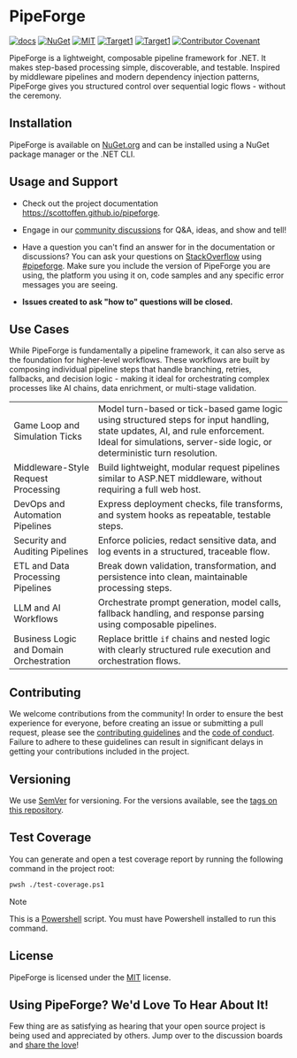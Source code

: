# PipeForge

[![docs](https://img.shields.io/badge/docs-github.io-blue)](https://scottoffen.github.io/pipeforge)
[![NuGet](https://img.shields.io/nuget/v/PipeForge)](https://www.nuget.org/packages/PipeForge/)
[![MIT](https://img.shields.io/github/license/scottoffen/pipeforge?color=blue)](./LICENSE)
[![Target1](https://img.shields.io/badge/netstandard-2.0-blue)](https://learn.microsoft.com/en-us/dotnet/standard/frameworks)
[![Target1](https://img.shields.io/badge/dotnet-5.0-blue)](https://learn.microsoft.com/en-us/dotnet/standard/frameworks)
[![Contributor Covenant](https://img.shields.io/badge/Contributor%20Covenant-2.1-blue.svg)](code_of_conduct.md)

PipeForge is a lightweight, composable pipeline framework for .NET. It makes step-based processing simple, discoverable, and testable. Inspired by middleware pipelines and modern dependency injection patterns, PipeForge gives you structured control over sequential logic flows - without the ceremony.

## Installation

PipeForge is available on [NuGet.org](https://www.nuget.org/packages/PipeForge/) and can be installed using a NuGet package manager or the .NET CLI.

## Usage and Support

- Check out the project documentation https://scottoffen.github.io/pipeforge.

- Engage in our [community discussions](https://github.com/scottoffen/pipeforge/discussions) for Q&A, ideas, and show and tell!

- Have a question you can't find an answer for in the documentation or discussions? You can ask your questions on [StackOverflow](https://stackoverflow.com) using [#pipeforge](https://stackoverflow.com/questions/tagged/pipeforge?sort=newest). Make sure you include the version of PipeForge you are using, the platform you using it on, code samples and any specific error messages you are seeing.

- **Issues created to ask "how to" questions will be closed.**

## Use Cases

While PipeForge is fundamentally a pipeline framework, it can also serve as the foundation for higher-level workflows. These workflows are built by composing individual pipeline steps that handle branching, retries, fallbacks, and decision logic - making it ideal for orchestrating complex processes like AI chains, data enrichment, or multi-stage validation.

| | |
|-|-|
| Game Loop and Simulation Ticks | Model turn-based or tick-based game logic using structured steps for input handling, state updates, AI, and rule enforcement. Ideal for simulations, server-side logic, or deterministic turn resolution. |
| Middleware-Style Request Processing | Build lightweight, modular request pipelines similar to ASP.NET middleware, without requiring a full web host. |
| DevOps and Automation Pipelines | Express deployment checks, file transforms, and system hooks as repeatable, testable steps. |
| Security and Auditing Pipelines | Enforce policies, redact sensitive data, and log events in a structured, traceable flow. |
| ETL and Data Processing Pipelines | Break down validation, transformation, and persistence into clean, maintainable processing steps. |
| LLM and AI Workflows | Orchestrate prompt generation, model calls, fallback handling, and response parsing using composable pipelines. |
| Business Logic and Domain Orchestration | Replace brittle `if` chains and nested logic with clearly structured rule execution and orchestration flows. |


## Contributing

We welcome contributions from the community! In order to ensure the best experience for everyone, before creating an issue or submitting a pull request, please see the [contributing guidelines](CONTRIBUTING.md) and the [code of conduct](CODE_OF_CONDUCT.md). Failure to adhere to these guidelines can result in significant delays in getting your contributions included in the project.

## Versioning

We use [SemVer](http://semver.org/) for versioning. For the versions available, see the [tags on this repository](https://github.com/scottoffen/pipeforge/releases).

## Test Coverage

You can generate and open a test coverage report by running the following command in the project root:

```bash
pwsh ./test-coverage.ps1
```

> [!NOTE]
> This is a [Powershell](https://learn.microsoft.com/en-us/powershell/) script. You must have Powershell installed to run this command.

## License

PipeForge is licensed under the [MIT](./LICENSE) license.

## Using PipeForge? We'd Love To Hear About It!

Few thing are as satisfying as hearing that your open source project is being used and appreciated by others. Jump over to the discussion boards and [share the love](https://github.com/scottoffen/pipeforge/discussions)!